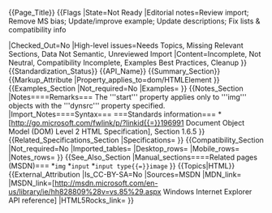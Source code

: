 {{Page_Title}}
{{Flags
|State=Not Ready
|Editorial notes=Review import; Remove MS bias; Update/improve example; Update descriptions; Fix lists & compatibility info

|Checked_Out=No
|High-level issues=Needs Topics, Missing Relevant Sections, Data Not Semantic, Unreviewed Import
|Content=Incomplete, Not Neutral, Compatibility Incomplete, Examples Best Practices, Cleanup
}}
{{Standardization_Status}}
{{API_Name}}
{{Summary_Section}}
{{Markup_Attribute
|Property_applies_to=dom/HTMLElement
}}
{{Examples_Section
|Not_required=No
|Examples=
}}
{{Notes_Section
|Notes====Remarks===
The '''start''' property applies only to '''img''' objects with the '''dynsrc''' property specified.
|Import_Notes====Syntax===
===Standards information===
*[http://go.microsoft.com/fwlink/p/?linkid{{=}}196991 Document Object Model (DOM) Level 2 HTML Specification], Section 1.6.5
}}
{{Related_Specifications_Section
|Specifications=
}}
{{Compatibility_Section
|Not_required=No
|Imported_tables=
|Desktop_rows=
|Mobile_rows=
|Notes_rows=
}}
{{See_Also_Section
|Manual_sections====Related pages (MSDN)===
*<code>img</code>
*<code>input</code>
*<code>input type{{=}}image</code>
}}
{{Topics|HTML}}
{{External_Attribution
|Is_CC-BY-SA=No
|Sources=MSDN
|MDN_link=
|MSDN_link=[http://msdn.microsoft.com/en-us/library/ie/hh828809%28v=vs.85%29.aspx Windows Internet Explorer API reference]
|HTML5Rocks_link=
}}
